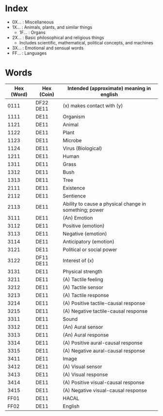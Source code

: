 # Index

* 0X... : Miscellaneous
* 1X... : Animals, plants, and similar things
  * 1F... : Organs
* 2X... : Basic philosophical and religious things
  * Includes scientific, mathematical, political concepts, and machines
* 3X... : Emotional and sensual words
* FF... : Languages

# Words

Hex (Word) | Hex (Coin)                              | Intended (approximate) meaning in english
---------- | --------------------------------------- | --------------------------------------------------------------------
0111       | DF22 DE11                               | (x) makes contact with (y)
1111       | DE11                                    | Organism
1121       | DE11                                    | Animal
1122       | DE11                                    | Plant
1123       | DE11                                    | Microbe
1124       | DE11                                    | Virus (Biological)
1211       | DE11                                    | Human
1311       | DE11                                    | Grass
1312       | DE11                                    | Bush
1313       | DE11                                    | Tree
2111       | DE11                                    | Existence
2112       | DE11                                    | Sentience
2113       | DE11                                    | Ability to cause a physical change in something; power
3111       | DE11                                    | (An) Emotion
3112       | DE11                                    | Positive (emotion)
3113       | DE11                                    | Negative (emotion)
3114       | DE11                                    | Anticipatory (emotion)
3121       | DE11                                    | Political or social power
3122       | DF11 DE11                               | Interest of (x)
3131       | DE11                                    | Physical strength
3211       | DE11                                    | (A) Tactile feeling
3212       | DE11                                    | (A) Tactile sensor
3213       | DE11                                    | (A) Tactile response
3214       | DE11                                    | (A) Positive tactile-causal response
3215       | DE11                                    | (A) Negative tactile-causal response
3311       | DE11                                    | Sound
3312       | DE11                                    | (An) Aural sensor
3313       | DE11                                    | (An) Aural response
3314       | DE11                                    | (A) Positive aural-causal response
3315       | DE11                                    | (A) Negative aural-causal response
3411       | DE11                                    | Image
3412       | DE11                                    | (A) Visual sensor
3413       | DE11                                    | (A) Visual response
3414       | DE11                                    | (A) Positive visual-causal response
3415       | DE11                                    | (A) Negative visual-causal response
FF01       | DE11                                    | HACAL
FF02       | DE11                                    | English
